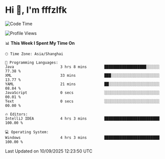 # Hi 👋, I'm fffzlfk

<!--START_SECTION:waka-->
![Code Time](http://img.shields.io/badge/Code%20Time-1%2C375%20hrs%2054%20mins-blue)

![Profile Views](http://img.shields.io/badge/Profile%20Views-0-blue)

📊 **This Week I Spent My Time On** 

```text
🕑︎ Time Zone: Asia/Shanghai

💬 Programming Languages: 
Java                     3 hrs 8 mins        ███████████████████░░░░░░   77.38 % 
XML                      33 mins             ███░░░░░░░░░░░░░░░░░░░░░░   13.77 % 
YAML                     21 mins             ██░░░░░░░░░░░░░░░░░░░░░░░   08.84 % 
JavaScript               0 secs              ░░░░░░░░░░░░░░░░░░░░░░░░░   00.01 % 
Text                     0 secs              ░░░░░░░░░░░░░░░░░░░░░░░░░   00.00 % 

🔥 Editors: 
IntelliJ IDEA            4 hrs 3 mins        █████████████████████████   100.00 % 

💻 Operating System: 
Windows                  4 hrs 3 mins        █████████████████████████   100.00 % 
```


 Last Updated on 10/09/2025 12:23:50 UTC
<!--END_SECTION:waka-->
